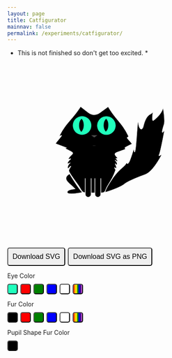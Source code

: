 ```yaml
---
layout: page
title: Catfigurator
mainnav: false
permalink: /experiments/catfigurator/
---
```

* This is not finished so don't get too excited. *

<svg id="cat" width="400" height="400" viewBox="0 0 400 400">

<!-- <rect width="400" height="400" rx="40" ry="40" fill="lightblue" />
<circle cx="200" cy="200" r="200" fill="red" /> -->
<g transform="translate(110, 100)">
<svg
   width="66.561981mm"
   height="55.675892mm"
   viewBox="0 0 66.561981 55.675892"
   version="1.1"
   id="svg1"
   xmlns="http://www.w3.org/2000/svg"
   xmlns:svg="http://www.w3.org/2000/svg">
  <defs
     id="defs1" />
  <g
     id="layer3"
     style="display:inline"
     transform="translate(-73.690209,-69.672709)">
    <path
       id="body-head"
       fill="#000000"
       style="stroke:#ffffff;stroke-width:0.344877;stroke-miterlimit:3.5;stroke-dasharray:none"
       d="M 85.355485,69.671165 C 80.087863,82.584522 75.339413,86.196403 70.88158,99.765957 c -0.363664,1.106983 1.879079,-1.25538 1.515982,-0.147909 -0.514507,1.569282 -3.634752,6.608482 -4.149886,8.177312 l 7.549746,4.28414 -1.087025,0.64174 3.912931,2.98243 c 2.416779,1.84207 1.190705,2.85362 -0.404698,5.1946 -0.564139,0.82778 -0.980242,1.85405 -1.275682,2.96713 -0.127745,0.48129 1.947525,-1.03658 1.628422,-0.31399 -0.498228,1.1282 -1.890248,2.03306 -2.250759,4.86551 -0.05444,0.42769 2.382319,-1.16295 2.030776,-0.83817 -1.351806,1.24889 -1.835431,3.68849 -1.804974,4.71985 0.09221,3.12264 1.305607,-1.04369 2.140284,-1.34389 0.379598,-0.13652 -1.366299,2.97605 -1.395278,4.44179 -0.04455,2.25342 4.532326,10.89254 6.424225,15.03359 3.497907,7.65633 1.224219,8.03295 10.830325,8.03295 9.579421,0 6.263281,-0.0288 9.366231,-7.50126 2.68344,-6.4622 3.84691,-9.54092 5.22739,-15.41024 0.0841,-0.35775 0.14371,-0.95503 -0.0129,-1.2793 -0.17422,-0.3608 -0.43341,-0.88533 -0.56454,-1.8463 -0.0497,-0.3645 0.62418,0.65115 1.04739,0.91343 0.26563,0.16461 0.29617,-0.81374 0.23138,-1.24021 -0.16331,-1.0749 -0.47069,-2.2354 -0.72257,-3.09507 -0.21152,-0.72192 -0.14398,-0.74046 0.22065,-0.0744 0.1518,0.2773 0.31317,0.54377 0.46343,0.73183 0.22812,0.28552 0.63484,-0.78335 0.54667,-1.38691 -0.16883,-1.15575 -0.67301,-2.50265 -1.42946,-3.30536 -0.38856,-0.41232 1.81171,1.78487 1.7265,0.79142 -0.0565,-0.65903 -0.33785,-1.28573 -0.68113,-1.81916 -0.66042,-1.02623 -0.75203,-0.95876 0.28392,-1.03597 0.30499,-0.0227 0.45555,-0.1714 0.23364,-0.54906 -0.0256,-0.0435 -0.0514,-0.0866 -0.0775,-0.12922 -1.67979,-2.74555 -2.66683,-4.18812 0.28976,-5.79543 l 5.24571,-2.85175 -0.30058,-1.76375 4.82266,-3.79141 c -0.38801,-1.32982 -2.82644,-4.62425 -3.22484,-5.94483 -0.40426,-1.34005 1.23135,-0.70611 0.81695,-2.03726 -4.27064,-13.718417 -8.84333,-17.08173 -13.84807,-30.232379 l -5.977547,6.487222 a 5.9904461,5.9904461 144.6213 0 1 -2.024786,1.437808 4.1240842,4.1240842 0.67220072 0 1 -3.269923,-0.03836 6.7896716,6.7896716 39.233541 0 1 -2.382445,-1.945398 z"
       transform="matrix(0.89116284,0,0,0.58964883,13.05566,28.784095)" />
  </g>
  <g
     id="layer1"
     style="fill:#ffffff"
     transform="translate(-73.690209,-69.672709)">
    <path
       style="display:inline;fill:#4d4d4d;stroke:none;stroke-width:0.264583;stroke-opacity:1"
       id="nose"
       d="m 97.90406,89.701851 -3.336925,-5.779724 6.673855,-10e-7 z"
       transform="matrix(0.56249837,0,0,0.2313807,42.376635,67.842475)" />
    <circle
       style="stroke:none;stroke-width:0.274926;stroke-opacity:1"
       id="left-eye"
       cx="90.038147"
       cy="81.345764"
       r="5.6366863" 
       fill="#20FFBC"/>
    <path
       id="left-pupil"
       style="fill:#000000;stroke-width:0.234752"
       cx="100"
       cy="201"
       d="m 89.741232,77.265319 a 3.04701,4.6934277 0 0 0 -1.536827,4.062993 3.04701,4.6934277 0 0 0 1.319233,3.85586 3.04701,4.6934277 0 0 0 1.531653,-4.059578 3.04701,4.6934277 0 0 0 -1.314059,-3.859275 z" />
    <circle
       style="stroke:none;stroke-width:0.274926;stroke-opacity:1"
       id="right-eye"
       cx="104.82624"
       cy="81.389938"
       r="5.6366863" 
       fill="#20FFBC"
       />
    <path
       id="right-pupil"
       style="fill:#000000;stroke-width:0.234752"
       d="m 104.6911,77.186455 a 3.04701,4.6934277 0 0 0 -1.53683,4.062992 3.04701,4.6934277 0 0 0 1.31923,3.855859 3.04701,4.6934277 0 0 0 1.53165,-4.059578 3.04701,4.6934277 0 0 0 -1.31405,-3.859273 z" />
  </g>
  <path
     id="left-back-leg"
     fill="#000000"
     style="stroke:#ffffff;stroke-width:0.25;stroke-dasharray:none;stroke-opacity:1"
     d="m 8.7259015,40.987501 c -5.037069,3.22458 0.01976,5.51347 3.4242175,9.1392 -2.7703835,0.31742 -4.7001225,0.77894 -4.7918365,1.95157 -0.141768,1.8127 5.8364215,0.83334 9.2265385,0.16224 -2.177218,-1.77164 -7.8589195,-11.253 -7.8589195,-11.253 z" />
  <path
     fill="#000000"
     style="stroke:#ffffff;stroke-width:0.25;stroke-dasharray:none;stroke-opacity:1"
     d="m 34.424181,44.504561 c -4.7482,7.0296 -3.90858,7.67899 -3.90858,7.67899 0,0 8.64175,-2.57082 11.58778,-5.01153 2.16942,-1.79731 9.12788,-4.48048 12.67029,-5.77075 4.28473,-1.56064 8.72338,-9.58728 9.70885,-11.470381 0.8577,-1.638956 -2.39333,1.585731 -1.18967,-0.744277 0.70885,-1.37217 3.35597,-15.099112 3.11859,-14.704038 -0.99661,1.658691 -2.35939,3.2156 -0.20267,-3.554478 0.75399,-2.3668104 -0.60302,-9.9779894 -0.60302,-9.9779894 0,0 -0.69174,3.925086 -5.90766,7.693855 -1.36604,0.987028 0.0978,-6.72977 -0.39489,-5.158557 -0.59593,1.900298 -3.72769,0.230665 -5.78128,8.8882024 -0.52586,2.216938 -2.39991,2.345043 -2.93039,-2.113546 -0.55113,-4.6321344 -1.14599,13.591934 -2.04132,16.990533 -0.52834,2.005522 -0.62947,-2.014965 -0.91738,-1.065331 -0.83354,2.74932 -2.27578,7.297207 -3.0173,8.183287 -1.09723,1.31113 -1.04044,-0.59693 -1.39599,0.14874 -1.25807,2.63845 -4.04717,2.95767 -8.79537,9.98727 z"
     id="tail" />
  <path
     d="m 24.143255,43.716999 v 9.595426 c 0,2.579823 3.597426,2.429521 3.597426,0 v -9.595426"
     fill="#000000"
     stroke="#ffffff"
     stroke-width="0.359743"
     stroke-dasharray="1, 0, 1, 0, 1, 0, 1, 0"
     id="left-front-leg"
     style="display:inline" />
  <path
     d="m 18.261041,43.716999 v 9.595426 c 0,2.579823 3.597426,2.429521 3.597426,0 v -9.595426"
     fill="#000000"
     stroke="#ffffff"
     stroke-width="0.359743"
     stroke-dasharray="1, 0, 1, 0, 1, 0, 1, 0"
     id="right-front-leg" />
  <rect
     style="fill:#4d4d4d;stroke:none;stroke-width:0.188982;stroke-linecap:butt;stroke-miterlimit:3.5;stroke-dasharray:none;stroke-opacity:1"
     id="mouth"
     width="1.5666614"
     height="0.15527612"
     x="22.91268"
     y="23.779776" />
</svg>
</g>
</svg>
<style>
   button {
      margin-top: 10px;
      padding: 10px 10px;
      font-size: 16px;
      margin-right: 2px;
      cursor: pointer;
      position: relative;
      border-radius: 5px;
   }
</style>

<button id="downloadBtn">Download SVG</button>
<button id="downloadBtnPNG">Download SVG as PNG</button>

Eye Color <br/>
<button id="changeToOriginalButton" style="background:#20FFBC"></button>
<button id="changeToRedButton" style="background:red"></button>
<button id="changeToGreenButton" style="background:green"></button>
<button id="changeToBlueButton" style="background:blue"></button>
<button id="changeToWhiteButton" style="background:white"></button>
<button id="applyEyeRainbowBtn" style="  background: linear-gradient(to right, red, orange, yellow, green, blue, indigo, violet);"></button>

Fur Color <br/>
<button id="changeFurToOriginalButton" style="background:#000"></button>
<button id="changeFurToRedButton" style="background:red"></button>
<button id="changeFurToGreenButton" style="background:green"></button>
<button id="changeFurToBlueButton" style="background:blue"></button>
<button id="changeFurToWhiteButton" style="background:white"></button>
<button id="applyFurRainbowBtn" style="background: linear-gradient(to right, red, orange, yellow, green, blue, indigo, violet);"></button>

Pupil Shape
Fur Color <br/>
<button id="circleEyes" style="background:#000"></button>

<script>
document.addEventListener('DOMContentLoaded', () => {
    const svg = document.getElementById('svg1');
    const leftPupil = document.getElementById('left-pupil');
    const rightPupil = document.getElementById('right-pupil');

    // Get the bounding box of the SVG to calculate positions relative to it
    const svgRect = svg.getBoundingClientRect();

    // Center coordinates of the eyes relative to the SVG
    const leftEyeCenter = { x: 90.038147, y: 81.345764 };
    const rightEyeCenter = { x: 104.82624, y: 81.389938 };

    // Maximum pupil movement radius
    const maxMovementRadius = 3; // Adjust this value to control pupil movement range

    // Function to update pupil positions based on mouse movement
    function updatePupilPositions(event) {
        // Calculate mouse position relative to the SVG
        const mouseX = event.clientX - svgRect.left;
        const mouseY = event.clientY - svgRect.top;

        // Calculate the distance from the mouse to the eye centers
        const leftDistance = Math.sqrt(
            Math.pow(mouseX - leftEyeCenter.x, 2) + Math.pow(mouseY - leftEyeCenter.y, 2)
        );
        const rightDistance = Math.sqrt(
            Math.pow(mouseX - rightEyeCenter.x, 2) + Math.pow(mouseY - rightEyeCenter.y, 2)
        );

        // Calculate new pupil positions
        let leftPupilX = leftEyeCenter.x + ((mouseX - leftEyeCenter.x) / leftDistance) * maxMovementRadius;
        let leftPupilY = leftEyeCenter.y + ((mouseY - leftEyeCenter.y) / leftDistance) * maxMovementRadius;

        let rightPupilX = rightEyeCenter.x + ((mouseX - rightEyeCenter.x) / rightDistance) * maxMovementRadius;
        let rightPupilY = rightEyeCenter.y + ((mouseY - rightEyeCenter.y) / rightDistance) * maxMovementRadius;

        // Ensure pupils don't move outside their respective eye circles
        if (leftDistance > maxMovementRadius) {
            leftPupilX = leftEyeCenter.x + ((mouseX - leftEyeCenter.x) / leftDistance) * maxMovementRadius;
            leftPupilY = leftEyeCenter.y + ((mouseY - leftEyeCenter.y) / leftDistance) * maxMovementRadius;
        }

        if (rightDistance > maxMovementRadius) {
            rightPupilX = rightEyeCenter.x + ((mouseX - rightEyeCenter.x) / rightDistance) * maxMovementRadius;
            rightPupilY = rightEyeCenter.y + ((mouseY - rightEyeCenter.y) / rightDistance) * maxMovementRadius;
        }

        // Update pupil positions
        leftPupil.setAttribute('transform', `translate(${leftPupilX - leftEyeCenter.x}, ${leftPupilY - leftEyeCenter.y})`);
        rightPupil.setAttribute('transform', `translate(${rightPupilX - rightEyeCenter.x}, ${rightPupilY - rightEyeCenter.y})`);
    }

    // Add mousemove event listener to the document
    document.addEventListener('mousemove', updatePupilPositions);
});

// script.js
function changeFurColor(pathId, color) {
    var path = document.getElementById(pathId);

   //  var right = document.getElementById('right-eye');
    // Log the current fill color
   //  console.log('Current fill color:', left.getAttribute('fill'));
    // Change the fill color to the specified color
    path.setAttribute('fill', color);
   
   //  right.setAttribute('fill', color);
    // Log the new fill color
   //  console.log('New fill color:', left.getAttribute('fill'));
}

function changeEyeColor(pathID, color) {
    var path = document.getElementById(pathID);
    // Log the current fill color
    console.log('Current fill color:', path.getAttribute('fill'));
    // Change the fill color to the specified color
    path.setAttribute('fill', color);
    // Log the new fill color
    console.log('New fill color:', path.getAttribute('fill'));
}


// Add event listeners to the buttons
document.getElementById('changeToRedButton').addEventListener('click', function() {
    changeEyeColor('left-eye','red');
    changeEyeColor('right-eye','red');
});

document.getElementById('changeToGreenButton').addEventListener('click', function() {
    changeEyeColor('left-eye','green');
    changeEyeColor('right-eye','green');
});

document.getElementById('changeToBlueButton').addEventListener('click', function() {
    changeEyeColor('left-eye','blue');
    changeEyeColor('right-eye','blue');
});

document.getElementById('changeToOriginalButton').addEventListener('click', function() {
    changeEyeColor('left-eye','#20FFBC');
    changeEyeColor('right-eye','#20FFBC');
});

document.getElementById('changeToWhiteButton').addEventListener('click', function() {
    changeEyeColor('left-eye','white');
    changeEyeColor('right-eye','white');
});

//Fur Color
// Add event listeners to the buttons
document.getElementById('changeFurToRedButton').addEventListener('click', function() {
    changeFurColor('body-head','red');
    changeFurColor('left-front-leg','red');
    changeFurColor('right-front-leg','red');
    changeFurColor('left-back-leg','red');
    changeFurColor('tail','red');
});

document.getElementById('changeFurToGreenButton').addEventListener('click', function() {
    changeFurColor('body-head','green');
    changeFurColor('left-front-leg','green');
    changeFurColor('right-front-leg','green');
    changeFurColor('left-back-leg','green');
    changeFurColor('tail','green');
});

document.getElementById('changeFurToBlueButton').addEventListener('click', function() {
    changeFurColor('body-head','blue');
    changeFurColor('left-front-leg','blue');
    changeFurColor('right-front-leg','blue');
    changeFurColor('left-back-leg','blue');
    changeFurColor('tail','blue');
});

document.getElementById('changeFurToOriginalButton').addEventListener('click', function() {
    changeFurColor('body-head','black');
    changeFurColor('left-front-leg','black');
    changeFurColor('right-front-leg','black');
    changeFurColor('left-back-leg','black');
    changeFurColor('tail','black');
});

document.getElementById('changeFurToWhiteButton').addEventListener('click', function() {
    changeFurColor('body-head','white');
    changeFurColor('left-front-leg','white');
    changeFurColor('right-front-leg','white');
    changeFurColor('left-back-leg','white');
    changeFurColor('tail','white');
});

document.getElementById('downloadBtn').addEventListener('click', function() {
   // Get the SVG element
   var svg = document.getElementById('cat');

   // Convert the SVG to a string
   var svgString = new XMLSerializer().serializeToString(svg);

   // Create a Blob from the SVG string
   var blob = new Blob([svgString], { type: 'image/svg+xml;charset=utf-8' });

   // Create a URL for the Blob
   var url = URL.createObjectURL(blob);

   // Create a temporary link element
   var a = document.createElement('a');
   a.href = url;
   a.download = 'mySvg.svg';

   // Append the link to the body and click it
   document.body.appendChild(a);
   a.click();

   // Remove the link and revoke the URL
   document.body.removeChild(a);
   URL.revokeObjectURL(url);
});

document.getElementById('downloadBtnPNG').addEventListener('click', function() {
            // Get the SVG element
            var svg = document.getElementById('cat');

            // Convert the SVG to a string
            var svgString = new XMLSerializer().serializeToString(svg);

            // Create a canvas element
            var canvas = document.createElement('canvas');
            var ctx = canvas.getContext('2d');

            // Set the canvas size to match the SVG
            canvas.width = svg.width.baseVal.value;
            canvas.height = svg.height.baseVal.value;

            // Create an image element
            var img = new Image();
            img.onload = function() {
                // Draw the image onto the canvas
                ctx.drawImage(img, 0, 0);

                // Convert the canvas to a PNG data URL
                var pngUrl = canvas.toDataURL('image/png');

                // Create a temporary link element
                var a = document.createElement('a');
                a.href = pngUrl;
                a.download = 'mySvg.png';

                // Append the link to the body and click it
                document.body.appendChild(a);
                a.click();

                // Remove the link
                document.body.removeChild(a);
            };

            // Set the image source to the SVG data URL
            img.src = 'data:image/svg+xml;base64,' + btoa(svgString);
        });

                // Function to apply rainbow fill to a specific path
        function applyRainbowFill(pathId) {
            // Get the SVG and path elements
            var svg = document.getElementById('svg1');
            console.log(pathId);
            var path = document.getElementById(pathId);

            // Create a linear gradient element
            var defs = document.createElementNS('http://www.w3.org/2000/svg', 'defs');
            var gradient = document.createElementNS('http://www.w3.org/2000/svg', 'linearGradient');
            gradient.id = 'rainbowGradient_' + pathId;
            gradient.setAttribute('x1', '0%');
            gradient.setAttribute('y1', '0%');
            gradient.setAttribute('x2', '100%');
            gradient.setAttribute('y2', '0%');

            // Add gradient stops
            var colors = [
                { offset: '0%', color: 'rgb(255,0,0)' },
                { offset: '16.6%', color: 'rgb(255,165,0)' },
                { offset: '33.3%', color: 'rgb(255,255,0)' },
                { offset: '50%', color: 'rgb(0,128,0)' },
                { offset: '66.6%', color: 'rgb(0,0,255)' },
                { offset: '83.3%', color: 'rgb(75,0,130)' },
                { offset: '100%', color: 'rgb(238,130,238)' }
            ];

            colors.forEach(function(color) {
                var stop = document.createElementNS('http://www.w3.org/2000/svg', 'stop');
                stop.setAttribute('offset', color.offset);
                stop.style.stopColor = color.color;
                stop.style.stopOpacity = '1';
                gradient.appendChild(stop);
            });

            // Append the gradient to the defs
            defs.appendChild(gradient);
            svg.appendChild(defs);

            // Set the path's fill to use the gradient
            path.setAttribute('fill', 'url(#rainbowGradient_' + pathId + ')');
        }

        // Add event listeners to the buttons
        document.getElementById('applyEyeRainbowBtn').addEventListener('click', function() {
            applyRainbowFill('left-eye');
            applyRainbowFill('right-eye');
        });

        document.getElementById('applyFurRainbowBtn').addEventListener('click', function() {
            applyRainbowFill('body-head');
            applyRainbowFill('left-front-leg');
            applyRainbowFill('right-front-leg');
            applyRainbowFill('left-back-leg');
            applyRainbowFill('tail');
        });

        document.getElementById('circleEyes').addEventListener('click', function () {
            var path = document.getElementById('left-pupil');
            d="m 89.741232,77.265319 a 4.04701,4.6934277 0 0 0 -1.536827,4.062993 3.04701,4.6934277 0 0 0 1.319233,3.85586 3.04701,4.6934277 0 0 0 1.531653,-4.059578 3.04701,4.6934277 0 0 0 -1.314059,-3.859275 z";
            path.setAttribute('d', d);
        })
</script>